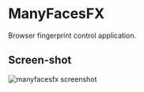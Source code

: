 # ManyFacesFX

Browser fingerprint control application.

## Screen-shot

![manyfacesfx screenshot]()
